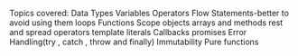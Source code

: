 Topics covered:
Data Types
Variables
Operators
Flow Statements-better to avoid using them
loops
Functions
Scope
objects
arrays and methods
rest and spread operators
template literals
Callbacks
promises
Error Handling(try , catch , throw and finally)
Immutability
Pure functions